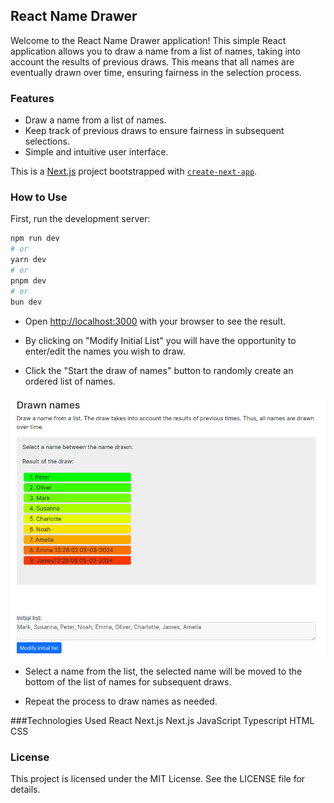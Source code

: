 
## React Name Drawer
Welcome to the React Name Drawer application! This simple React application allows you to draw a name from a list of names, taking into account the results of previous draws. This means that all names are eventually drawn over time, ensuring fairness in the selection process.

### Features
- Draw a name from a list of names.
- Keep track of previous draws to ensure fairness in subsequent selections.
- Simple and intuitive user interface.

This is a [Next.js](https://nextjs.org/) project bootstrapped with [`create-next-app`](https://github.com/vercel/next.js/tree/canary/packages/create-next-app).

### How to Use
First, run the development server:

```bash
npm run dev
# or
yarn dev
# or
pnpm dev
# or
bun dev
```

- Open [http://localhost:3000](http://localhost:3000) with your browser to see the result.

- By clicking on "Modify Initial List" you will have the opportunity to enter/edit the names you wish to draw.

- Click the "Start the draw of names" button to randomly create an ordered list of names.

![first result od draw](public/screenshot.png)

- Select a name from the list, the selected name will be moved to the bottom of the list of names for subsequent draws.

- Repeat the process to draw names as needed.

###Technologies Used
React
Next.js
Next.js
JavaScript
Typescript
HTML
CSS

### License
This project is licensed under the MIT License. See the LICENSE file for details.
